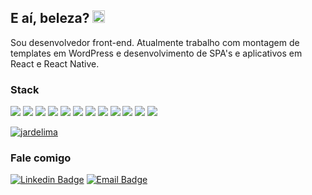 ## E aí, beleza?   <img src="https://img.icons8.com/emoji/50/000000/waving-hand-medium-skin-tone.png" width="20" height="20"/>

Sou desenvolvedor front-end. Atualmente trabalho com montagem de templates em WordPress e desenvolvimento de SPA's e aplicativos em React e React Native.

### Stack
<img src="https://img.shields.io/badge/HTML5-E34F26?style=for-the-badge&logo=html5&logoColor=white" /> <img src="https://img.shields.io/badge/CSS3-1572B6?style=for-the-badge&logo=css3&logoColor=white" /> <img src="https://img.shields.io/badge/JavaScript-F7DF1E?style=for-the-badge&logo=javascript&logoColor=black" /> <img src="https://img.shields.io/badge/TypeScript-007ACC?style=for-the-badge&logo=typescript&logoColor=white" /> <img src="https://img.shields.io/badge/Sass-CC6699?style=for-the-badge&logo=sass&logoColor=white" /> <img src="https://img.shields.io/badge/PHP-777BB4?style=for-the-badge&logo=php&logoColor=white" /> <img src="https://img.shields.io/badge/React-20232A?style=for-the-badge&logo=react&logoColor=61DAFB" /> <img src="https://img.shields.io/badge/React_Native-20232A?style=for-the-badge&logo=react&logoColor=61DAFB" /> <img src="https://img.shields.io/badge/styled--components-DB7093?style=for-the-badge&logo=styled-components&logoColor=white" /> <img src="https://img.shields.io/badge/jQuery-0769AD?style=for-the-badge&logo=jquery&logoColor=white" /> <img src="https://img.shields.io/badge/Git-E34F26?style=for-the-badge&logo=git&logoColor=white" /> <img src="https://img.shields.io/badge/Linux-E34F26?style=for-the-badge&logo=linux&logoColor=black" />

[![jardelima](https://github-readme-stats.vercel.app/api/top-langs/?username=jardelima&hide=html&layout=compact&theme=default)](https://github.com/anuraghazra/github-readme-stats)

### Fale comigo
[![Linkedin Badge](https://img.shields.io/badge/LinkedIn-0077B5?style=for-the-badge&logo=linkedin&logoColor=white&link=https://www.linkedin.com/in/jardel-lima-040b30164/)](https://www.linkedin.com/in/jardel-lima-040b30164/) [![Email Badge](https://img.shields.io/badge/Gmail-D14836?style=for-the-badge&logo=gmail&logoColor=white)](mailto:prof_jardel@hotmail.com)
